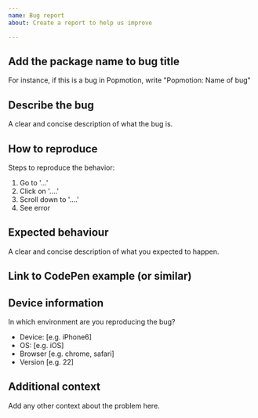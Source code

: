 ```yaml
---
name: Bug report
about: Create a report to help us improve

---
```


## Add the package name to bug title
For instance, if this is a bug in Popmotion, write "Popmotion: Name of bug"

## Describe the bug
A clear and concise description of what the bug is.

## How to reproduce
Steps to reproduce the behavior:
1. Go to '...'
2. Click on '....'
3. Scroll down to '....'
4. See error

## Expected behaviour
A clear and concise description of what you expected to happen.

## Link to CodePen example (or similar)

## Device information
In which environment are you reproducing the bug?
 - Device: [e.g. iPhone6]
 - OS: [e.g. iOS]
 - Browser [e.g. chrome, safari]
 - Version [e.g. 22]

## Additional context
Add any other context about the problem here.
